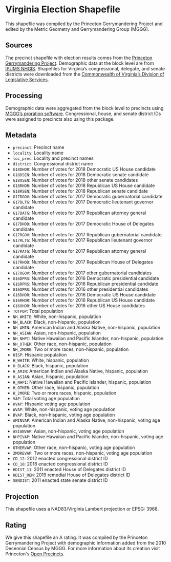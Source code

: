 # Virginia Election Shapefile
This shapefile was compiled by the Princeton Gerrymandering Project and edited by the Metric Geometry and Gerrymandering Group (MGGG).

## Sources
The precinct shapefile with election results comes from the [Princeton Gerrymandering Project](https://github.com/PrincetonUniversity/VA-gerrymander/tree/master/Maps/VA%20Precincts/Precincts%20with%20CD/Elections). Demographic data at the block level are from [IPUMS NHGIS](https://www.nhgis.org). Shapefiles for Virginia’s congressional, delegate, and senate districts were downloaded from the [Commonwealth of Virginia’s Division of Legislative Services](http://redistricting.dls.virginia.gov/2010/RedistrictingPlans.aspx).

## Processing
Demographic data were aggregated from the block level to precincts using [MGGG’s proration software](https://github.com/mggg/maup). Congressional, house, and senate district IDs were assigned to precincts also using this package.

## Metadata
* `precinct`: Precinct name
* `locality`: Locality name
* `loc_prec`: Locality and precinct names
* `district`: Congressional district name
* `G18DHOR`: Number of votes for 2018 Democratic US House candidate
* `G18DSEN`: Number of votes for 2018 Democratic senate candidate
* `G18OSEN`: Number of votes for 2018 other senate candidates
* `G18RHOR`:  Number of votes for 2018 Republican US House candidate
* `G18RSEN`: Number of votes for 2018 Republican senate candidate
* `G17DGOV`: Number of votes for 2017 Democratic gubernatorial candidate
* `G17DLTG`: Number of votes for 2017 Democratic lieutenant governor candidate
* `G17DATG`: Number of votes for 2017 Republican attorney general candidate
* `G17DHOD`: Number of votes for 2017 Democratic House of Delegates candidate
* `G17RGOV`: Number of votes for 2017 Republican gubernatorial candidate
* `G17RLTG`: Number of votes for 2017 Republican lieutenant governor candidate
* `G17RATG`: Number of votes for 2017 Republican attorney general candidate
* `G17RHOD`: Number of votes for 2017 Republican House of Delegates candidate
* `G17OGOV`:  Number of votes for 2017 other gubernatorial candidates
* `G16DPRS`: Number of votes for 2016 Democratic presidential candidate
* `G16RPRS`: Number of votes for 2016 Republican presidential candidate
* `G16OPRS`: Number of votes for 2016 other presidential candidates
* `G16DHOR`: Number of votes for 2016 Democratic US House candidate
* `G16RHOR`: Number of votes for 2016 Republican US House candidate
* `G16OHOR`: Number of votes for 2016 other US House candidates
* `TOTPOP`: Total population 
* `NH_WHITE`: White, non-hispanic, population
* `NH_BLACK`: Black, non-hispanic, population
* `NH_AMIN`: American Indian and Alaska Native, non-hispanic, population
* `NH_ASIAN`: Asian, non-hispanic, population
* `NH_NHPI`: Native Hawaiian and Pacific Islander, non-hispanic, population
* `NH_OTHER`: Other race, non-hispanic, population
* `NH_2MORE`: Two or more races, non-hispanic, population
* `HISP`: Hispanic population
* `H_WHITE`: White, hispanic, population
* `H_BLACK`: Black, hispanic, population
* `H_AMIN`: American Indian and Alaska Native, hispanic, population
* `H_ASIAN`: Asian, hispanic, population
* `H_NHPI`: Native Hawaiian and Pacific Islander, hispanic, population
* `H_OTHER`: Other race, hispanic, population
* `H_2MORE`: Two or more races, hispanic, population
* `VAP`: Total voting age population
* `HVAP`: Hispanic voting age population
* `WVAP`: White, non-hispanic, voting age population
* `BVAP`: Black, non-hispanic, voting age population
* `AMINVAP`: American Indian and Alaska Native, non-hispanic, voting age population
* `ASIANVAP`: Asian, non-hispanic, voting age population
* `NHPIVAP`: Native Hawaiian and Pacific Islander, non-hispanic, voting age population
* `OTHERVAP`: Other race, non-hispanic, voting age population
* `2MOREVAP`: Two or more races, non-hispanic, voting age population
* `CD_12`: 2012 enacted congressional district ID
* `CD_16`: 2016 enacted congressional district ID
* `HDIST_11`: 2011 enacted House of Delegates district ID
* `HDIST_REM`: 2019 remedial House of Delegates district ID
* `SENDIST`: 2011 enacted state senate district ID

## Projection
This shapefile uses a NAD83/Virginia Lambert projection or EPSG: 3968.

## Rating
We give this shapefile an A rating. It was compiled by the Princeton Gerrymandering Project with demographic information added from the 2010 Decennial Census by MGGG. For more information about its creation visit Princeton's [Open Precincts](https://openprecincts.org/va/). 
